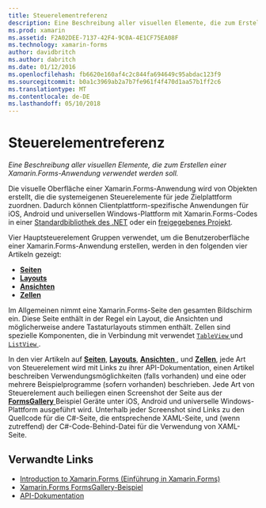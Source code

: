 ```yaml
---
title: Steuerelementreferenz
description: Eine Beschreibung aller visuellen Elemente, die zum Erstellen einer Xamarin.Forms-Anwendung verwendet werden soll.
ms.prod: xamarin
ms.assetid: F2A02DEE-7137-42F4-9C0A-4E1CF75EA08F
ms.technology: xamarin-forms
author: davidbritch
ms.author: dabritch
ms.date: 01/12/2016
ms.openlocfilehash: fb6620e160af4c2c844fa694649c95abdac123f9
ms.sourcegitcommit: b0a1c3969ab2a7b7fe961f4f470d1aa57b1ff2c6
ms.translationtype: MT
ms.contentlocale: de-DE
ms.lasthandoff: 05/10/2018
---
```

# <a name="controls-reference"></a>Steuerelementreferenz

_Eine Beschreibung aller visuellen Elemente, die zum Erstellen einer Xamarin.Forms-Anwendung verwendet werden soll._

Die visuelle Oberfläche einer Xamarin.Forms-Anwendung wird von Objekten erstellt, die die systemeigenen Steuerelemente für jede Zielplattform zuordnen. Dadurch können Clientplattform-spezifische Anwendungen für iOS, Android und universellen Windows-Plattform mit Xamarin.Forms-Codes in einer [Standardbibliothek des .NET](~/cross-platform/app-fundamentals/net-standard.md) oder ein [freigegebenes Projekt](~/cross-platform/app-fundamentals/shared-projects.md).

Vier Hauptsteuerelement Gruppen verwendet, um die Benutzeroberfläche einer Xamarin.Forms-Anwendung erstellen, werden in den folgenden vier Artikeln gezeigt:

- [**Seiten**](pages.md)
- [**Layouts**](layouts.md)
- [**Ansichten**](views.md)
- [**Zellen**](cells.md)

Im Allgemeinen nimmt eine Xamarin.Forms-Seite den gesamten Bildschirm ein. Diese Seite enthält in der Regel ein Layout, die Ansichten und möglicherweise andere Tastaturlayouts stimmen enthält. Zellen sind spezielle Komponenten, die in Verbindung mit verwendet [ `TableView` ](views.md#tableView) und [ `ListView` ](views.md#listView).

In den vier Artikeln auf [ **Seiten**](pages.md), [ **Layouts**](layouts.md), [ **Ansichten** ](views.md), und [ **Zellen**](cells.md), jede Art von Steuerelement wird mit Links zu ihrer API-Dokumentation, einen Artikel beschreiben Verwendungsmöglichkeiten (falls vorhanden) und eine oder mehrere Beispielprogramme (sofern vorhanden) beschrieben. Jede Art von Steuerelement auch beiliegen einen Screenshot der Seite aus der [ **FormsGallery** ](https://developer.xamarin.com/samples/FormsGallery/) Beispiel Geräte unter iOS, Android und universelle Windows-Plattform ausgeführt wird. Unterhalb jeder Screenshot sind Links zu den Quellcode für die C#-Seite, die entsprechende XAML-Seite, und (wenn zutreffend) der C#-Code-Behind-Datei für die Verwendung von XAML-Seite.

## <a name="related-links"></a>Verwandte Links

- [Introduction to Xamarin.Forms (Einführung in Xamarin.Forms)](~/xamarin-forms/get-started/introduction-to-xamarin-forms.md)
- [Xamarin.Forms FormsGallery-Beispiel](https://developer.xamarin.com/samples/FormsGallery/)
- [API-Dokumentation](https://developer.xamarin.com/api/root/Xamarin.Forms/)
